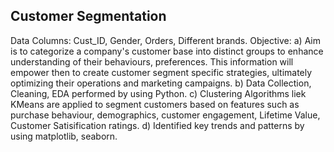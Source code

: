 ## Customer Segmentation
Data Columns: Cust_ID, Gender, Orders, Different brands.
Objective:
a) Aim is to categorize a company's customer base into distinct groups to enhance understanding of their behaviours, preferences. This information will empower then to create customer segment specific strategies, ultimately optimizing their operations and marketing campaigns.
b) Data Collection, Cleaning, EDA performed by using Python.
c) Clustering Algorithms liek KMeans are applied to segment customers based on features such as purchase behaviour, demographics, customer engagement, Lifetime Value, Customer Satisification ratings.
d) Identified key trends and patterns by using matplotlib, seaborn.
